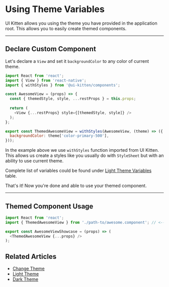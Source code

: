 # Using Theme Variables

UI Kitten allows you using the theme you have provided in the application root. This allows you to easily create themed components.

<hr>

## Declare Custom Component

Let's declare a `View` and set it `backgroundColor` to any color of current theme.

```js
import React from 'react';
import { View } from 'react-native';
import { withStyles } from '@ui-kitten/components';

const AwesomeView = (props) => {
  const { themedStyle, style, ...restProps } = this.props;
    
  return (
    <View {...restProps} style={[themedStyle, style]} />
  );
};

export const ThemedAwesomeView = withStyles(AwesomeView, (theme) => ({
  backgroundColor: theme['color-primary-500'],
}));
```

In the example above we use `withStyles` function imported from UI Kitten. This allows us create a styles like you usually do with `StyleSheet` but with an ability to use current theme.

Complete list of variables could be found under [Light Theme Variables](design-system/light-theme) table.


That's it! Now you're done and able to use your themed component.

<hr>

## Themed Component Usage

```js
import React from 'react';
import { ThemedAwesomeView } from './path-to/awesome.component'; // <-- import themed component

export const AwesomeViewShowcase = (props) => (
  <ThemedAwesomeView {...props} />
);
```

## Related Articles

- [Change Theme](guides/runtime-theming)
- [Light Theme](design-system/light-theme)
- [Dark Theme](design-system/dark-theme)
